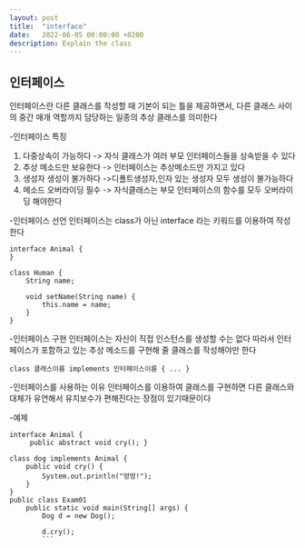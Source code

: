```yaml
---
layout: post
title:  "interface"
date:   2022-06-05 00:00:00 +0200
description: Explain the class
---
```

인터페이스
-------------------------------------------
인터페이스란 다른 클래스를 작성할 때 기본이 되는 틀을 제공하면서, 다른 클래스 사이의 중간 매개 역할까지 담당하는 일종의 추상 클래스를 의미한다

-인터페이스 특징
1. 다중상속이 가능하다
    -> 자식 클래스가 여러 부모 인터페이스들을 상속받을 수 있다
2. 추상 메소드만 보유한다
    -> 인터페이스는 추상메소드만 가지고 있다
3. 생성자 생성이 불가하다
    ->디폴트생성자,인자 있는 생성자 모두 생성이 불가능하다
4. 메소드 오버라이딩 필수
    -> 자식클래스는 부모 인터페이스의 함수를 모두 오버라이딩 해야한다

-인터페이스 선언
인터페이스는 class가 아닌 interface 라는 키워드를 이용하여 작성한다
```
interface Animal {
}

class Human {
    String name;

    void setName(String name) {
        this.name = name;
    }
}
```
-인터페이스 구현
인터페이스는 자신이 직접 인스턴스를 생성할 수는 없다 따라서 인터페이스가 포함하고 있는 추상 메소드를 구현해 줄 클래스를 작성해야만 한다
```
class 클래스이름 implements 인터페이스이름 { ... }
```

-인터페이스를 사용하는 이유
인터페이스를 이용하여 클래스를 구현하면 다른 클래스와 대체가 유연해서 유지보수가 편해진다는 장점이 있기때문이다

-예제
```
interface Animal {
     public abstract void cry(); }

class dog implements Animal {
    public void cry() {
        System.out.println("멍멍!");
    }
}
public class Exam01 
    public static void main(String[] args) {
        Dog d = new Dog();
       
        d.cry();
        ```



